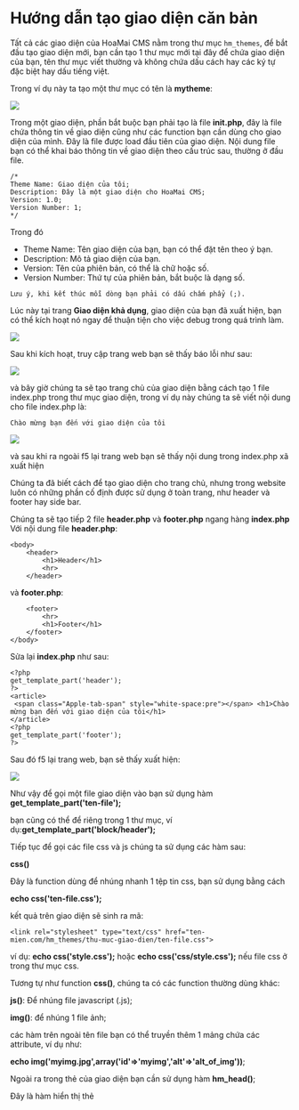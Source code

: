 # Hướng dẫn tạo giao diện căn bản

Tất cả các giao diện của HoaMai CMS nằm trong thư mục `hm_themes`, để bắt đầu tạo giao diện mới, bạn cần tạo 1 thư mục mới tại đây để chứa giao diện của bạn, tên thư mục viết thường và không chứa dấu cách hay các ký tự đặc biệt hay dấu tiếng việt.

Trong ví dụ này ta tạo một thư mục có tên là **mytheme**:

![](https://raw.githubusercontent.com/manhnam91/hmcms/master/docs/images/create-simple-theme/1.png)

Trong một giao diện, phần bắt buộc bạn phải tạo là file **init.php**, đây là file chứa thông tin về giao diện cũng như các function bạn cần dùng cho giao diện của mình. Đây là file được load đầu tiên của giao diện.
Nội dung file bạn có thể khai báo thông tin về giao diện theo cấu trúc sau, thường ở đầu file.

```
/*
Theme Name: Giao diện của tôi;
Description: Đây là một giao diện cho HoaMai CMS;
Version: 1.0;
Version Number: 1;
*/
```

Trong đó

* Theme Name: Tên giao diện của bạn, bạn có thể đặt tên theo ý bạn.
* Description: Mô tả giao diện của bạn.
* Version: Tên của phiên bản, có thể là chữ hoặc số.
* Version Number: Thứ tự của phiên bản, bắt buộc là dạng số.

`Lưu ý, khi kết thúc mỗi dòng bạn phải có dấu chấm phẩy (;).`

Lúc này tại trang **Giao diện khả dụng**, giao diện của bạn đã xuất hiện, bạn có thể kích hoạt nó ngay để thuận tiện cho việc debug trong quá trình làm.

![](https://raw.githubusercontent.com/manhnam91/hmcms/master/docs/images/create-simple-theme/2.png)

Sau khi kích hoạt, truy cập trang web bạn sẽ thấy báo lỗi như sau:

![](https://raw.githubusercontent.com/manhnam91/hmcms/master/docs/images/create-simple-theme/3.png)

và bây giờ chúng ta sẽ tạo trang chủ của giao diện bằng cách tạo 1 file index.php trong thư mục giao diện, trong ví dụ này chúng ta sẽ viết nội dung cho file index.php là:

`Chào mừng bạn đến với giao diện của tôi`

![](https://raw.githubusercontent.com/manhnam91/hmcms/master/docs/images/create-simple-theme/4.png)

và sau khi ra ngoài f5 lại trang web bạn sẽ thấy nội dung trong index.php xã xuất hiện

Chúng ta đã biết cách để tạo giao diện cho trang chủ, nhưng trong website luôn có những phần cố định được sử dụng ở toàn trang, như header và footer hay side bar.

Chúng ta sẽ tạo tiếp 2 file **header.php** và **footer.php** ngang hàng **index.php**
Với nội dung file **header.php**:

```
<body>
	<header>
		<h1>Header</h1>
		<hr>
	</header>
```

và **footer.php**:

```
	<footer>
		<hr>
		<h1>Footer</h1>
	</footer>
</body>
```

Sửa lại **index.php** như sau:

```
<?php  
get_template_part('header');  
?>  
<article>  
 <span class="Apple-tab-span" style="white-space:pre"></span> <h1>Chào mừng bạn đến với giao diện của tôi</h1>  
</article>  
<?php  
get_template_part('footer');  
?>
```

Sau đó f5 lại trang web, bạn sẽ thấy xuất hiện:

![](https://raw.githubusercontent.com/manhnam91/hmcms/master/docs/images/create-simple-theme/5.png)

Như vậy để gọi một file giao diện vào bạn sử dụng hàm **get_template_part('ten-file');**

bạn cũng có thể để riêng trong 1 thư mục, ví dụ:**get_template_part('block/header');**

Tiếp tục để gọi các file css và js chúng ta sử dụng các hàm sau:

**css()**

Đây là function dùng để nhúng nhanh 1 tệp tin css, bạn sử dụng bằng cách

**echo css('ten-file.css');**

kết quả trên giao diện sẽ sinh ra mã:

`<link rel="stylesheet" type="text/css" href="ten-mien.com/hm_themes/thu-muc-giao-dien/ten-file.css">`

ví dụ: **echo css('style.css');** hoặc **echo css('css/style.css');** nếu file css ở trong thư mục css.

Tương tự như function **css()**, chúng ta có các function thường dùng khác:

**js()**: Để nhúng file javascript (.js);

**img()**: để nhúng 1 file ảnh;

các hàm trên ngoài tên file bạn có thể truyền thêm 1 mảng chứa các attribute, ví dụ như:

**echo img('myimg.jpg',array('id'=>'myimg','alt'=>'alt_of_img'))**;

Ngoài ra trong thẻ <head> của giao diện bạn cần sử dụng hàm **hm_head()**;

Đây là hàm hiển thị thẻ **<title>** và các thẻ **<meta>** của trang, ngoài ra các plugin hay giao diện dùng hook của hàm **hm_head()** để chèn thêm css, js hay các thẻ khác vào trong **<head>**, vì vậy đây là hàm quan trọng và **gần như bắt buộc** khi bạn viết một theme

ví dụ đây là một phần của file **header.php** mẫu:

```
<!DOCTYPE html>
<html lang="en">
<head>
	<?php hm_head(); ?>
	<meta charset="utf-8">
	<meta http-equiv="X-UA-Compatible" content="IE=edge">
	<meta name="viewport" content="width=device-width, initial-scale=1">
	<!-- Bootstrap Core CSS -->
	<?php echo css('asset/css/bootstrap.css'); ?>
	<!-- Custom CSS -->
	<?php echo css('asset/css/menu.css'); ?>
	<?php echo css('asset/css/style.css'); ?>
</head>
```

Tiếp theo chúng ta sẽ tìm hiểu các lấy vài viết ra ngoài giao diện. Để làm được điều này bạn cần hiểu khái niệm *content và taxonomy*, có thể tham khảo :

![Cơ bản về việc sử dụng custom content và custom taxonomy](https://github.com/manhnam91/hmcms/blob/master/docs/sub-page/custom-content-and-custom-taxonomy.md)

Trong ví dụ này chúng ta sẽ làm việc với kiểu nội dung mặc định là `post` và kiểu phân loại `category`

Tại trang **index.php** đã tạo, bạn thêm hàm **query_content()**

Lấy dữ liệu trả về từ hàm này vào biến `$ids` và `print_r` để xem kết quả, nội dung **file index.php** hiện tại như sau:

```
<?php
get_template_part('header');
?>
<article>
	<h1>Chào mừng bạn đến với giao diện của tôi</h1>
	<pre>
	<?php
	$ids = query_content();
	print_r($ids);
	?>
	</pre>
</article>
<?php
get_template_part('footer');
?>
```

Sau khi tải lại trang web bạn sẽ thấy kết quả như sau:

![](https://raw.githubusercontent.com/manhnam91/hmcms/master/docs/images/create-simple-theme/6.png)

Vì bạn gọi hàm **query_content()** tại trang `index.php` nên nó sẽ trả về 1 chuỗi id các bài viết, với giới hạn trả về là số bài bạn đã cài đặt cho phần `Số bài trên 1 trang` trong trang `Cài đặt tổng quan` và sắp xếp theo thời gian đăng bài, bài mới lên trước.

Việc còn lại bạn chỉ cần `foreach` mảng các `id` bài viết để tạo 1 list các bài viết tại trang chủ.

Từ `id` bài viết bạn có thể lấy giá trị các `field` của bài viết bằng hàm **get_con_val()**

Trong ví dụ này sử dụng conten type `bài viết` mặc định của HoaMai CMS, dạng nội dung này có các field sau:

* name : Tên bài viết
* description : Mô tả bài viết
* content : Nội dung bài viết

Vậy để lấy `tên bài viết` theo id bài ta sẽ làm như sau:

`get_con_val("name=name&id=$id");`

Hoặc cách viết khác:

`get_con_val(array('name'=>'name', 'id'=>$id));`

Với hàm `get_con_val()` bạn có thể lấy giá trị tất cả các field của bài viết theo id, các field này bạn `có thể khai báo trong lúc tạo 1 custom content mới`, hoặc bạn muốn thêm field cho dạng bài viết mặc định thì có thể sửa file `hm_setup.php`

Để lấy đường dẫn đến theo id bài viết chúng ta dùng hàm **request_uri()**

Đối với ví dụ trên chúng ta sẽ sử dụng:

`request_uri("type=content&id=$id");`

Hoặc bạn cũng có thể sử dụng kiểu truyền vào là `array` giống hàm **get_con_val()**

Sửa lại file **index.php** hoàn chỉnh như sau:

```
<?php
get_template_part('header');
?>
<article>
	<h1>Chào mừng bạn đến với giao diện của tôi</h1>
	<?php
	$ids = query_content();
	foreach($ids as $id){
		$name = get_con_val("name=name&id=$id");
		$link = request_uri("type=content&id=$id");
		echo '<a href="' . $link . '"> ' . $name . ' </a><br/>';
	}
	?>
</article>
<?php
get_template_part('footer');
?>
```

Lúc này chúng ta có thể thấy kết quả như sau:

![](https://raw.githubusercontent.com/manhnam91/hmcms/master/docs/images/create-simple-theme/7.png)

Về phần danh mục chúng ta tạo 1 danh mục ví dụ là : `Danh mục 1` , sau đó trong thư mục giao diện tạo file **taxonomy.php** với nội dung như sau :

```
<?php
get_template_part('header');
?>
<article>
	<h1><?php echo get_tax_val("name=name&id=$id"); ?></h1>
	<?php
	$ids = query_content();
	foreach($ids as $id){
		$name = get_con_val("name=name&id=$id");
		$link = request_uri("type=content&id=$id");
		$content_thumbnail = get_con_val("name=content_thumbnail&id=$id");
		$img = create_image("file=$content_thumbnail&w=300&h=200");
		echo '<a href="' . $link . '"> <img src="' . $img . '" alt="" >' . $name . ' </a>';
	}
	?>
</article>
<?php
get_template_part('footer');
?>
```

Như các bạn đã thấy nội dung của file này gần giống với file **index.php** dùng xử lý giao diện trang chủ. File này sẽ tự nhận biến `$id` là `id của taxonomy bạn đang truy cập`, ở đây là id của Danh mục 1. Hàm **get_tax_val()** có tác dụng tương tự như hàn **get_con_val()** đã nói ở phần trước, dùng để lấy giá trị của `taxonomy` theo tên field và id, trong ví dụ trên dùng để lấy ra tên của danh mục.

Hàm **create_image()** dùng để tạo 1 ảnh từ `id của ảnh đó`, bạn có thể truyền vào tham số độ rộng (w) và độ cao (h) hoặc chất lượng ảnh (q), ảnh mới sẽ được cắt từ ảnh gốc theo cỡ bạn đã truyền vào.

Về phần vòng lặp các bài viết trong danh mục đó các bạn viết như với **index.php**, chỉ khác hàm **query_content()** trong **index.php** sẽ return toàn bộ id content, còn nếu viết trong **taxonomy.php** như ví dụ này thì chỉ return lại id các content thuộc danh mục đó, và khi truy cập danh mục này ta sẽ có kết quả:

![](https://raw.githubusercontent.com/manhnam91/hmcms/master/docs/images/create-simple-theme/8.png)

Ngoài ra trong trang này bạn có thể sử dụng một số hàm sau:

* **breadcrumb();**: Hiển thị breadcrumb
* **pagination();**: Hiển thị phân trang (pagination)

Để tạo trang chi tiết bài viết, bạn tạo 1 file **content.php** với nội dung như sau:

```
<?php
get_template_part('header');
?>
<article>
	<h1 class="post-title"><?php echo get_con_val("name=name&id=$id"); ?></h1>
	<div>
		<?php echo get_con_val("name=content&id=$id"); ?>
	</div>
</article>
<?php
get_template_part('footer');
?>
```

và sau khi truy cập đường dẫn bài viết sẽ có kết quả:

![](https://raw.githubusercontent.com/manhnam91/hmcms/master/docs/images/create-simple-theme/9.png)

Tương tự như với file **taxonomy.php**, biến `$id` trong **content.php** đã mặc định được gán giá trị là `id của bài viết đang xem`, các bạn dựa vào id này để lấy giá trị các trường của bài viết, như trong ví dụ trên là lấy ra tên và nội dung.

Để có thể sử dụng được menu trong giao diện trước tiên bạn cần đăng ký menu đó bằng hàm **register_menu_location()**, mở file **init.php** trong thư mục giao diện và thêm đoạn code sau:

```
/** Đăng ký vị trí menu đầu trang */
$args = array(
			'name'			=>'topmenu',
			'nice_name' 		=> _('Menu đầu trang'),
			'wrapper' 		=> 'ul',
			'wrapper_class' 	=> ''
			'wrapper_id' 		=> '',
			'item' 			=> 'li',
			'item_class' 		=> '',
			'item_id' 		=> '',
			'permalink_class' 	=> '',
			'permalink_attr' 	=> '',
			'permalink_before'	=> '',
			'permalink_after'	=> '',
			'echo'			=> FALSE,
		);
register_menu_location($args);
```
Trong đó:

* **name**: là key duy nhất của menu, không trùng với menu khác.
* **nice_name**: là tên của menu đó.
* **wrapper**: thẻ bao ngoài của menu, nếu bạn để trống mặc định sẽ là thẻ <ul>, bạn có thể sử dụng ol hoặc div tùy vào nhu cầu tùy biến.
* **wrapper_class** và **wrapper_id**: id và class của thẻ bao ngoài dùng cho css.
* **item**: thẻ bao ngoài của một phần tử menu, mặc định là thẻ <li>.
* **item_class** và **item_id**: tương tự là class và id của một phần tử trong menu.
* **permalink_class**: class của đường link trong menu item, dùng cho css, sẽ thêm vào thẻ <a>
* **permalink_attr**: các attributes của đường link, bạn có thể ghi thêm ví dụ như onclick="menu_click();" data-color="red" ..., dùng nếu bạn cần áp dụng javascript cho menu.
* **permalink_before**: thẻ bao quanh đường link của menu_item, ví dụ bạn có thể khai báo là <span class="menu_link">.
* **permalink_after**: thẻ đóng của thẻ bạn đã khai báo trong permalink_before.
* **echo**: echo menu ra giao diện, nếu để mặc định FALSE thì trong giao diện bạn sẽ phải echo menu ra.

Sau khi khai báo menu, để menu hiển thị được trong giao diện bạn sử dụng lệnh:

echo **menu_location('topmenu')**;

trong đó `topmenu` là `key của menu mà bạn đã khai` báo lúc dùng hàm: **register_menu_location()**.
